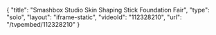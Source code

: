 {
    "title": "Smashbox Studio Skin Shaping Stick Foundation Fair",
    "type": "solo",
    "layout": "iframe-static",
    "videoId": "112328210",
    "url": "\/tvpembed\/112328210"
}
